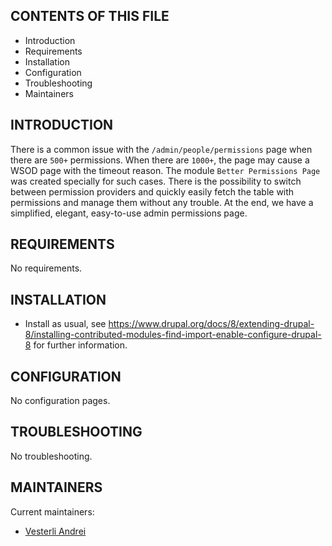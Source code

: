 CONTENTS OF THIS FILE
---------------------

 * Introduction
 * Requirements
 * Installation
 * Configuration
 * Troubleshooting
 * Maintainers

INTRODUCTION
------------

 There is a common issue with the `/admin/people/permissions` page when there
 are `500+` permissions. When there are `1000+`, the page may cause a WSOD page
 with the timeout reason.
 The module `Better Permissions Page` was created specially for such cases.
 There is the possibility to switch between permission providers and
 quickly easily fetch the table with permissions and manage them without any
 trouble. At the end, we have a simplified, elegant, easy-to-use admin
 permissions page.


REQUIREMENTS
-------------------

 No requirements.

INSTALLATION
------------

 * Install as usual, see
   https://www.drupal.org/docs/8/extending-drupal-8/installing-contributed-modules-find-import-enable-configure-drupal-8
   for further information.

CONFIGURATION
-------------

 No configuration pages.

TROUBLESHOOTING
---------------

 No troubleshooting.

MAINTAINERS
-----------

Current maintainers:

* [Vesterli Andrei](https://git.acromedia.com/avesterli)
